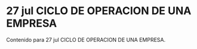 # 27 jul  CICLO DE OPERACION DE UNA EMPRESA

Contenido para 27 jul  CICLO DE OPERACION DE UNA EMPRESA.